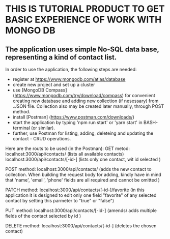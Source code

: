 <h1> THIS IS TUTORIAL PRODUCT TO GET BASIC EXPERIENCE OF WORK WITH MONGO DB </h1>
<h2> The application uses simple No-SQL data base, representing a kind of contact list. </h2> 

In order to use the application, the following steps are needed:
- register at https://www.mongodb.com/atlas/database
- create new project and set up a cluster
- use [MongoDB Compass] (https://www.mongodb.com/try/download/compass) for convenient creating new database and adding new collection (if nesessary) from .JSON file.
Collection also may be created later manually, through POST method. 
- install [Postman] (https://www.postman.com/downloads/)
- start the application by typing 'npm run start' or 'yarn start' in BASH-terminal (or similar).
- further, use Postman for listing, adding, deleteing and updating the contact - CRUD operations.

Here are the routs to be used (in the Postman): 
GET metod:
localhost:3000/api/contacts/ (lists all available contacts)
localhost:3000/api/contacts/[-id-] (lists only one contact, wit id selected )

POST method:
localhost:3000/api/contacts/  (adds the new contact to collection. When building the request body for adding, kindly have in mind that 'name', 'email', 'phone' fields are all required and cannot be omitted )

PATCH method:
localhost:3000/api/contacts/[-id-]/favorite (in this application it is designed to edit only one field "favorite" of any selected contact by setting this parmeter to "true" or "false")

PUT method:
localhost:3000/api/contacts/[-id-] (amends/ adds multiple fields of the contact selected by id )

DELETE method:
localhost:3000/api/contacts/[-id-] (deletes the chosen contact)

